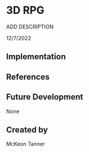 # 3D RPG

ADD DESCRIPTION

12/7/2022

## Implementation



## References



## Future Development

None 

## Created by

McKeon Tanner
